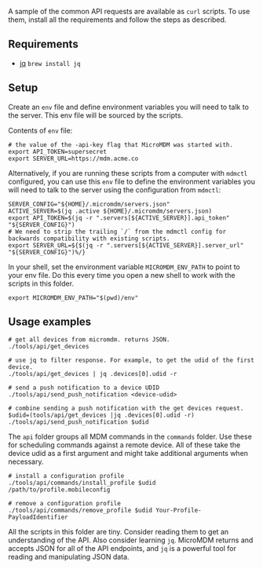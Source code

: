 A sample of the common API requests are available as `curl` scripts. To use them, install all the requirements and follow the steps as described.

## Requirements

- [jq](https://stedolan.github.io/jq/)
  `brew install jq`

## Setup
Create an `env` file and define environment variables you will need to talk to the server.
This env file will be sourced by the scripts.

Contents of `env` file:
```
# the value of the -api-key flag that MicroMDM was started with.
export API_TOKEN=supersecret
export SERVER_URL=https://mdm.acme.co
```

Alternatively, if you are running these scripts from a computer with `mdmctl` configured, you can use this `env` file to define the environment variables you will need to talk to the server using the configuration from `mdmctl`:
```
SERVER_CONFIG="${HOME}/.micromdm/servers.json"
ACTIVE_SERVER=$(jq .active ${HOME}/.micromdm/servers.json)
export API_TOKEN=$(jq -r ".servers[${ACTIVE_SERVER}].api_token" "${SERVER_CONFIG}")
# We need to strip the trailing `/` from the mdmctl config for backwards compatibility with existing scripts.
export SERVER_URL=${$(jq -r ".servers[${ACTIVE_SERVER}].server_url" "${SERVER_CONFIG}")%/}
```

In your shell, set the environment variable `MICROMDM_ENV_PATH` to point to your env file.
Do this every time you open a new shell to work with the scripts in this folder.
```
export MICROMDM_ENV_PATH="$(pwd)/env"
```

## Usage examples

```
# get all devices from micromdm. returns JSON.
./tools/api/get_devices

# use jq to filter response. For example, to get the udid of the first device.
./tools/api/get_devices | jq .devices[0].udid -r

# send a push notification to a device UDID
./tools/api/send_push_notification <device-udid>

# combine sending a push notification with the get devices request.
$udid=(tools/api/get_devices |jq .devices[0].udid -r)
./tools/api/send_push_notification $udid
```

The `api` folder groups all MDM commands in the `commands` folder. Use these for scheduling commands against a remote device. All of these take the device udid as a first argument and might take additional arguments when necessary.

```
# install a configuration profile
./tools/api/commands/install_profile $udid /path/to/profile.mobileconfig

# remove a configuration profile
./tools/api/commands/remove_profile $udid Your-Profile-PayloadIdentifier
```

All the scripts in this folder are tiny. Consider reading them to get an understanding of the API.
Also consider learning `jq`.
MicroMDM returns and accepts JSON for all of the API endpoints, and `jq` is a powerful tool for reading and manipulating JSON data.
